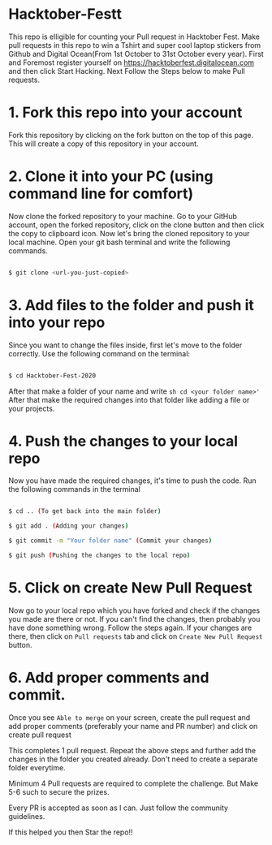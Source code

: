 # Hacktober-Festt
This repo is elligible for counting your Pull request in Hacktober Fest.
Make pull requests in this repo to win a Tshirt and super cool laptop stickers from Github and Digital Ocean(From 1st October to 31st October every year).
First and Foremost register yourself on https://hacktoberfest.digitalocean.com and then click
Start Hacking. Next Follow the Steps below to make Pull requests.
# 1. Fork this repo into your account
Fork this repository by clicking on the fork button on the top of this page. This will create a copy of this repository in your account.
# 2. Clone it into your PC (using command line for comfort)
Now clone the forked repository to your machine. Go to your GitHub account, open the forked repository, click on the clone button and then click the copy to clipboard icon.
Now let's bring the cloned repository to your local machine. Open your git bash terminal and write the following commands.
```sh

$ git clone <url-you-just-copied>

```
# 3. Add files to the folder and push it into your repo
Since you want to change the files inside, first let's move to the folder correctly. Use the following command on the terminal:
```sh

$ cd Hacktober-Fest-2020

```
After that make a folder of your name and write ```sh cd <your folder name>' ```
After that make the required changes into that folder like adding a file or your projects.
# 4. Push the changes to your local repo
Now you have made the required changes, it's time to push the code. Run the following commands in the terminal
```sh

$ cd .. (To get back into the main folder)

$ git add . (Adding your changes)

$ git commit -m "Your folder name" (Commit your changes)

$ git push (Pushing the changes to the local repo)

```
# 5. Click on create New Pull Request
Now go to your local repo which you have forked and check if the changes you made are there or not. If you can't find the changes, then probably you have done something wrong.   Follow the steps again. If your changes are there, then click on `Pull requests` tab and click on `Create New Pull Request` button.
# 6. Add proper comments and commit.
Once you see `Able to merge` on your screen, create the pull request and add proper comments (preferably your name and PR number) and click on create pull request 

This completes 1 pull request.
Repeat the above steps and further add the changes in the folder you created already. Don't need to create a separate folder everytime.

Minimum 4 Pull requests are required to complete the challenge.
But Make 5-6 such to secure the prizes.

Every PR is accepted as soon as I can. Just follow the community guidelines.

If this helped you then Star the repo!! 
